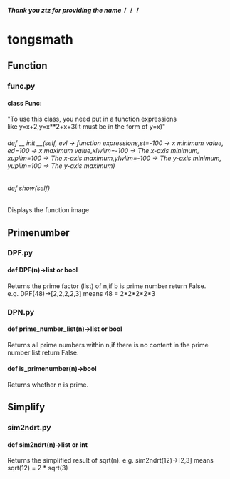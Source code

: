 ##### Thank you ztz for providing the name！！！
# tongsmath  
## Function  
### func.py  
#### class Func:  
"To use this class, you need put in a function expressions  
like y=x+2,y=x**2+x+3(It must be in the form of y=x)"  
###### def __ init __(self, evl -> function expressions,st=-100 -> x minimum value, ed=100 -> x maximum value,xlwlim=-100 -> The x-axis minimum, xuplim=100 -> The x-axis maximum,ylwlim=-100 -> The y-axis minimum, yuplim=100 -> The y-axis maximum)  
###### def show(self)  
 Displays the function image  
## Primenumber  
### DPF.py   
#### def DPF(n)->list or bool  
Returns the prime factor (list) of n,if b is prime number return False.  
e.g. DPF(48)->[2,2,2,2,3] means 48 = 2\*2\*2\*2*3  
### DPN.py  
#### def prime_number_list(n)->list or bool  
Returns all prime numbers within n,if there is no content in the prime number list return False.  
#### def is_primenumber(n)->bool  
Returns whether n is prime.  
## Simplify  
### sim2ndrt.py  
#### def sim2ndrt(n)->list or int  
Returns the simplified result of sqrt(n).
e.g. sim2ndrt(12)->[2,3] means sqrt(12) = 2 * sqrt(3)  
